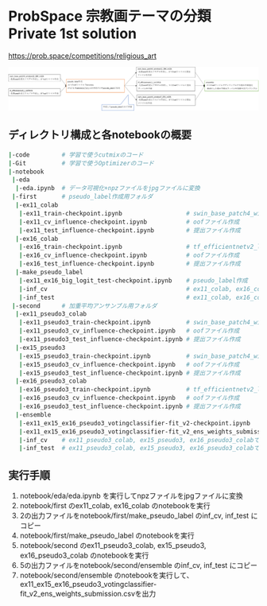 # ProbSpace 宗教画テーマの分類 Private 1st solution

https://prob.space/competitions/religious_art



<img src="image/process.png" alt="process" style="zoom:100%;" />



## ディレクトリ構成と各notebookの概要
```bash
|-code         # 学習で使うcutmixのコード
|-Git          # 学習で使うOptimizerのコード 
|-notebook
 |-eda      
  |-eda.ipynb  # データ可視化+npzファイルをjpgファイルに変換
 |-first       # pseudo_label作成用フォルダ
  |-ex11_colab 
   |-ex11_train-checkpoint.ipynb                  # swin_base_patch4_window12_384_in22kの学習
   |-ex11_cv_influence-checkpoint.ipynb           # oofファイル作成
   |-ex11_test_influence-checkpoint.ipynb         # 提出ファイル作成
  |-ex16_colab 
   |-ex16_train-checkpoint.ipynb                  # tf_efficientnetv2_l_in21ft1kの学習
   |-ex16_cv_influence-checkpoint.ipynb           # oofファイル作成
   |-ex16_test_influence-checkpoint.ipynb         # 提出ファイル作成
  |-make_pseudo_label
   |-ex11_ex16_big_logit_test-checkpoint.ipynb    # pseudo_label作成
   |-inf_cv                                       # ex11_colab, ex16_colabで作成したoofファイル
   |-inf_test                                     # ex11_colab, ex16_colabで作成した提出ファイル
 |-second      # 加重平均アンサンブル用フォルダ
  |-ex11_pseudo3_colab 
   |-ex11_pseudo3_train-checkpoint.ipynb          # swin_base_patch4_window12_384_in22kの学習
   |-ex11_pseudo3_cv_influence-checkpoint.ipynb   # oofファイル作成
   |-ex11_pseudo3_test_influence-checkpoint.ipynb # 提出ファイル作成
  |-ex15_pseudo3
   |-ex15_pseudo3_train-checkpoint.ipynb          # swin_base_patch4_window7_224_in22kの学習
   |-ex15_pseudo3_cv_influence-checkpoint.ipynb   # oofファイル作成
   |-ex15_pseudo3_test_influence-checkpoint.ipynb # 提出ファイル作成
  |-ex16_pseudo3_colab 
   |-ex16_pseudo3_train-checkpoint.ipynb          # tf_efficientnetv2_l_in21ft1kの学習
   |-ex16_pseudo3_cv_influence-checkpoint.ipynb   # oofファイル作成
   |-ex16_pseudo3_test_influence-checkpoint.ipynb # 提出ファイル作成
  |-ensemble
   |-ex11_ex15_ex16_pseudo3_votingclassifier-fit_v2-checkpoint.ipynb            # 加重平均アンサンブル実行
   |-ex11_ex15_ex16_pseudo3_votingclassifier-fit_v2_ens_weights_submission.csv  # 最終提出ファイル
   |-inf_cv    # ex11_pseudo3_colab, ex15_pseudo3, ex16_pseudo3_colabで作成したoofファイル
   |-inf_test  # ex11_pseudo3_colab, ex15_pseudo3, ex16_pseudo3_colabで作成した提出ファイル
```



## 実行手順

1. notebook/eda/eda.ipynb を実行してnpzファイルをjpgファイルに変換
2. notebook/first のex11_colab, ex16_colab のnotebookを実行
3. 2の出力ファイルをnotebook/first/make_pseudo_label のinf_cv, inf_test にコピー
4. notebook/first/make_pseudo_label のnotebookを実行
5. notebook/second のex11_pseudo3_colab, ex15_pseudo3, ex16_pseudo3_colab のnotebookを実行
6. 5の出力ファイルをnotebook/second/ensemble のinf_cv, inf_test にコピー
7. notebook/second/ensemble のnotebookを実行して、ex11_ex15_ex16_pseudo3_votingclassifier-fit_v2_ens_weights_submission.csvを出力
